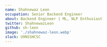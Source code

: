 ```yaml
---
name: Shahnewaz Leon
occupation: Senior Backend Engineer
about: Backend Engineer | ML, NLP Enthusiast
twitter: ShahnewazLeon
github: sh-leon
image: './shahnewaz-leon.webp'
slack: U9NSSHCSC
---
```


